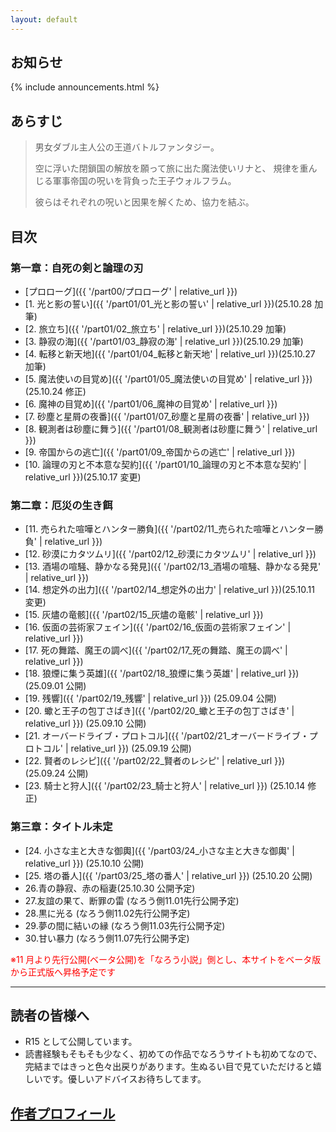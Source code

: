 ```yaml
---
layout: default
---
```


## お知らせ

{% include announcements.html %}

## あらすじ

> 男女ダブル主人公の王道バトルファンタジー。
> 
> 空に浮いた閉鎖国の解放を願って旅に出た魔法使いリナと、
> 規律を重んじる軍事帝国の呪いを背負った王子ウォルフラム。
> 
> 彼らはそれぞれの呪いと因果を解くため、協力を結ぶ。


## 目次

### 第一章：自死の剣と論理の刃

- [プロローグ]({{ '/part00/プロローグ' | relative_url }})
- [1. 光と影の誓い]({{ '/part01/01_光と影の誓い' | relative_url }})(25.10.28 加筆)
- [2. 旅立ち]({{ '/part01/02_旅立ち' | relative_url }})(25.10.29 加筆)
- [3. 静寂の海]({{ '/part01/03_静寂の海' | relative_url }})(25.10.29 加筆)
- [4. 転移と新天地]({{ '/part01/04_転移と新天地' | relative_url }})(25.10.27 加筆)
- [5. 魔法使いの目覚め]({{ '/part01/05_魔法使いの目覚め' | relative_url }})(25.10.24 修正)
- [6. 魔神の目覚め]({{ '/part01/06_魔神の目覚め' | relative_url }})
- [7. 砂塵と星屑の夜番]({{ '/part01/07_砂塵と星屑の夜番' | relative_url }})
- [8. 観測者は砂塵に舞う]({{ '/part01/08_観測者は砂塵に舞う' | relative_url }})
- [9. 帝国からの逃亡]({{ '/part01/09_帝国からの逃亡' | relative_url }})
- [10. 論理の刃と不本意な契約]({{ '/part01/10_論理の刃と不本意な契約' | relative_url }})(25.10.17 変更)

### 第二章：厄災の生き餌

- [11. 売られた喧嘩とハンター勝負]({{ '/part02/11_売られた喧嘩とハンター勝負' | relative_url }})
- [12. 砂漠にカタツムリ]({{ '/part02/12_砂漠にカタツムリ' | relative_url }})
- [13. 酒場の喧騒、静かなる発見]({{ '/part02/13_酒場の喧騒、静かなる発見' | relative_url }})
- [14. 想定外の出力]({{ '/part02/14_想定外の出力' | relative_url }})(25.10.11 変更)
- [15. 灰燼の竜骸]({{ '/part02/15_灰燼の竜骸' | relative_url }})
- [16. 仮面の芸術家フェイン]({{ '/part02/16_仮面の芸術家フェイン' | relative_url }})
- [17. 死の舞踏、魔王の調べ]({{ '/part02/17_死の舞踏、魔王の調べ' | relative_url }})
- [18. 狼煙に集う英雄]({{ '/part02/18_狼煙に集う英雄' | relative_url }}) (25.09.01 公開)
- [19. 残響]({{ '/part02/19_残響' | relative_url }}) (25.09.04 公開)
- [20. 蠍と王子の包丁さばき]({{ '/part02/20_蠍と王子の包丁さばき' | relative_url }}) (25.09.10 公開)
- [21. オーバードライブ・プロトコル]({{ '/part02/21_オーバードライブ・プロトコル' | relative_url }}) (25.09.19 公開)
- [22. 賢者のレシピ]({{ '/part02/22_賢者のレシピ' | relative_url }}) (25.09.24 公開)
- [23. 騎士と狩人]({{ '/part02/23_騎士と狩人' | relative_url }}) (25.10.14 修正)

### 第三章：タイトル未定

- [24. 小さな主と大きな御輿]({{ '/part03/24_小さな主と大きな御輿' | relative_url }}) (25.10.10 公開)
- [25. 塔の番人]({{ '/part03/25_塔の番人' | relative_url }}) (25.10.20 公開)
- 26.青の静寂、赤の稲妻(25.10.30 公開予定)
- 27.友誼の果て、断罪の雷 (なろう側11.01先行公開予定)
- 28.黒に光る (なろう側11.02先行公開予定)
- 29.夢の間に結いの縁 (なろう側11.03先行公開予定)
- 30.甘い暴力 (なろう側11.07先行公開予定)

<span style="color: red;">※11 月より先行公開(ベータ公開)を「なろう小説」側とし、本サイトをベータ版から正式版へ昇格予定です</span>

---

## 読者の皆様へ

- R15 として公開しています。
- 読書経験もそもそも少なく、初めての作品でなろうサイトも初めてなので、完結まではきっと色々出戻りがあります。生ぬるい目で見ていただけると嬉しいです。優しいアドバイスお待ちしてます。

## [作者プロフィール](./profile)
